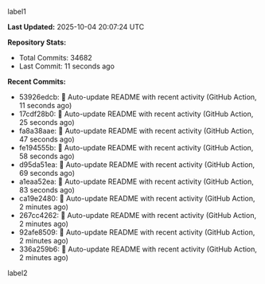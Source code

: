 
label1 
<!-- ACTIVITY_START -->
**Last Updated:** 2025-10-04 20:07:24 UTC

**Repository Stats:**
- Total Commits: 34682
- Last Commit: 11 seconds ago

**Recent Commits:**
- 53926edcb: 🤖 Auto-update README with recent activity (GitHub Action, 11 seconds ago)
- 17cdf28b0: 🤖 Auto-update README with recent activity (GitHub Action, 25 seconds ago)
- fa8a38aae: 🤖 Auto-update README with recent activity (GitHub Action, 47 seconds ago)
- fe194555b: 🤖 Auto-update README with recent activity (GitHub Action, 58 seconds ago)
- d95da51ea: 🤖 Auto-update README with recent activity (GitHub Action, 69 seconds ago)
- a1eaa52ea: 🤖 Auto-update README with recent activity (GitHub Action, 83 seconds ago)
- ca19e2480: 🤖 Auto-update README with recent activity (GitHub Action, 2 minutes ago)
- 267cc4262: 🤖 Auto-update README with recent activity (GitHub Action, 2 minutes ago)
- 92afe8509: 🤖 Auto-update README with recent activity (GitHub Action, 2 minutes ago)
- 336a259b6: 🤖 Auto-update README with recent activity (GitHub Action, 2 minutes ago)
<!-- ACTIVITY_END -->

label2
